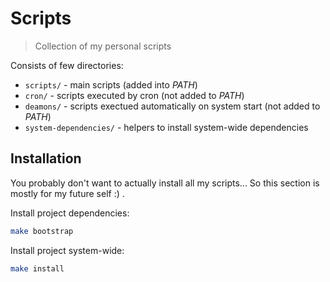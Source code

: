 # Scripts

> Collection of my personal scripts

Consists of few directories:

- `scripts/` - main scripts (added into _PATH_)
- `cron/` - scripts executed by cron (not added to _PATH_)
- `deamons/` - scripts exectued automatically on system start (not added to _PATH_)
- `system-dependencies/` - helpers to install system-wide dependencies

## Installation

You probably don't want to actually install all my scripts...
So this section is mostly for my future self :\) .

Install project dependencies:

```bash
make bootstrap
```

Install project system-wide:

```bash
make install
```
